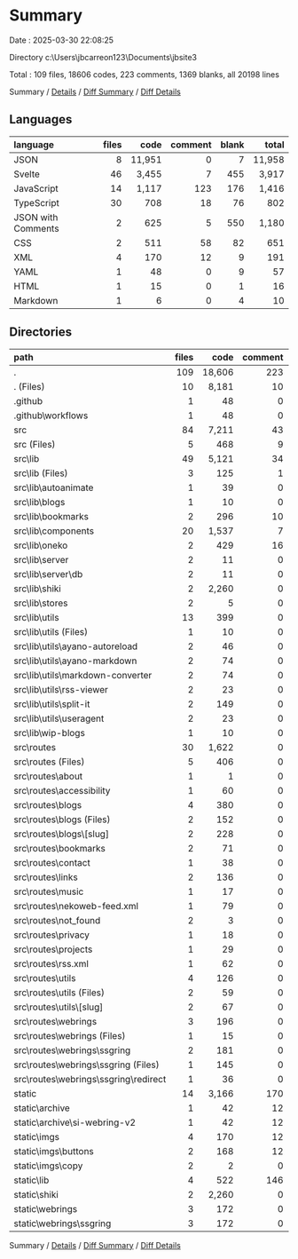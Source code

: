 # Summary

Date : 2025-03-30 22:08:25

Directory c:\\Users\\jbcarreon123\\Documents\\jbsite3

Total : 109 files,  18606 codes, 223 comments, 1369 blanks, all 20198 lines

Summary / [Details](details.md) / [Diff Summary](diff.md) / [Diff Details](diff-details.md)

## Languages
| language | files | code | comment | blank | total |
| :--- | ---: | ---: | ---: | ---: | ---: |
| JSON | 8 | 11,951 | 0 | 7 | 11,958 |
| Svelte | 46 | 3,455 | 7 | 455 | 3,917 |
| JavaScript | 14 | 1,117 | 123 | 176 | 1,416 |
| TypeScript | 30 | 708 | 18 | 76 | 802 |
| JSON with Comments | 2 | 625 | 5 | 550 | 1,180 |
| CSS | 2 | 511 | 58 | 82 | 651 |
| XML | 4 | 170 | 12 | 9 | 191 |
| YAML | 1 | 48 | 0 | 9 | 57 |
| HTML | 1 | 15 | 0 | 1 | 16 |
| Markdown | 1 | 6 | 0 | 4 | 10 |

## Directories
| path | files | code | comment | blank | total |
| :--- | ---: | ---: | ---: | ---: | ---: |
| . | 109 | 18,606 | 223 | 1,369 | 20,198 |
| . (Files) | 10 | 8,181 | 10 | 577 | 8,768 |
| .github | 1 | 48 | 0 | 9 | 57 |
| .github\\workflows | 1 | 48 | 0 | 9 | 57 |
| src | 84 | 7,211 | 43 | 658 | 7,912 |
| src (Files) | 5 | 468 | 9 | 97 | 574 |
| src\\lib | 49 | 5,121 | 34 | 322 | 5,477 |
| src\\lib (Files) | 3 | 125 | 1 | 4 | 130 |
| src\\lib\\autoanimate | 1 | 39 | 0 | 1 | 40 |
| src\\lib\\blogs | 1 | 10 | 0 | 1 | 11 |
| src\\lib\\bookmarks | 2 | 296 | 10 | 15 | 321 |
| src\\lib\\components | 20 | 1,537 | 7 | 186 | 1,730 |
| src\\lib\\oneko | 2 | 429 | 16 | 59 | 504 |
| src\\lib\\server | 2 | 11 | 0 | 3 | 14 |
| src\\lib\\server\\db | 2 | 11 | 0 | 3 | 14 |
| src\\lib\\shiki | 2 | 2,260 | 0 | 2 | 2,262 |
| src\\lib\\stores | 2 | 5 | 0 | 2 | 7 |
| src\\lib\\utils | 13 | 399 | 0 | 48 | 447 |
| src\\lib\\utils (Files) | 1 | 10 | 0 | 1 | 11 |
| src\\lib\\utils\\ayano-autoreload | 2 | 46 | 0 | 6 | 52 |
| src\\lib\\utils\\ayano-markdown | 2 | 74 | 0 | 1 | 75 |
| src\\lib\\utils\\markdown-converter | 2 | 74 | 0 | 12 | 86 |
| src\\lib\\utils\\rss-viewer | 2 | 23 | 0 | 6 | 29 |
| src\\lib\\utils\\split-it | 2 | 149 | 0 | 16 | 165 |
| src\\lib\\utils\\useragent | 2 | 23 | 0 | 6 | 29 |
| src\\lib\\wip-blogs | 1 | 10 | 0 | 1 | 11 |
| src\\routes | 30 | 1,622 | 0 | 239 | 1,861 |
| src\\routes (Files) | 5 | 406 | 0 | 56 | 462 |
| src\\routes\\about | 1 | 1 | 0 | 0 | 1 |
| src\\routes\\accessibility | 1 | 60 | 0 | 3 | 63 |
| src\\routes\\blogs | 4 | 380 | 0 | 54 | 434 |
| src\\routes\\blogs (Files) | 2 | 152 | 0 | 12 | 164 |
| src\\routes\\blogs\\[slug] | 2 | 228 | 0 | 42 | 270 |
| src\\routes\\bookmarks | 2 | 71 | 0 | 10 | 81 |
| src\\routes\\contact | 1 | 38 | 0 | 7 | 45 |
| src\\routes\\links | 2 | 136 | 0 | 28 | 164 |
| src\\routes\\music | 1 | 17 | 0 | 4 | 21 |
| src\\routes\\nekoweb-feed.xml | 1 | 79 | 0 | 14 | 93 |
| src\\routes\\not_found | 2 | 3 | 0 | 1 | 4 |
| src\\routes\\privacy | 1 | 18 | 0 | 5 | 23 |
| src\\routes\\projects | 1 | 29 | 0 | 2 | 31 |
| src\\routes\\rss.xml | 1 | 62 | 0 | 10 | 72 |
| src\\routes\\utils | 4 | 126 | 0 | 25 | 151 |
| src\\routes\\utils (Files) | 2 | 59 | 0 | 13 | 72 |
| src\\routes\\utils\\[slug] | 2 | 67 | 0 | 12 | 79 |
| src\\routes\\webrings | 3 | 196 | 0 | 20 | 216 |
| src\\routes\\webrings (Files) | 1 | 15 | 0 | 2 | 17 |
| src\\routes\\webrings\\ssgring | 2 | 181 | 0 | 18 | 199 |
| src\\routes\\webrings\\ssgring (Files) | 1 | 145 | 0 | 14 | 159 |
| src\\routes\\webrings\\ssgring\\redirect | 1 | 36 | 0 | 4 | 40 |
| static | 14 | 3,166 | 170 | 125 | 3,461 |
| static\\archive | 1 | 42 | 12 | 6 | 60 |
| static\\archive\\si-webring-v2 | 1 | 42 | 12 | 6 | 60 |
| static\\imgs | 4 | 170 | 12 | 9 | 191 |
| static\\imgs\\buttons | 2 | 168 | 12 | 9 | 189 |
| static\\imgs\\copy | 2 | 2 | 0 | 0 | 2 |
| static\\lib | 4 | 522 | 146 | 85 | 753 |
| static\\shiki | 2 | 2,260 | 0 | 2 | 2,262 |
| static\\webrings | 3 | 172 | 0 | 23 | 195 |
| static\\webrings\\ssgring | 3 | 172 | 0 | 23 | 195 |

Summary / [Details](details.md) / [Diff Summary](diff.md) / [Diff Details](diff-details.md)